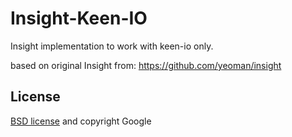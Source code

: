 # Insight-Keen-IO

Insight implementation to work with keen-io only.

based on original Insight from: https://github.com/yeoman/insight

## License

[BSD license](http://opensource.org/licenses/bsd-license.php) and copyright Google
